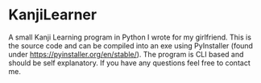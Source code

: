 # KanjiLearner

A small Kanji Learning program in Python I wrote for my girlfriend.
This is the source code and can be compiled into an exe using PyInstaller (found under https://pyinstaller.org/en/stable/).
The program is CLI based and should be self explanatory.
If you have any questions feel free to contact me.
